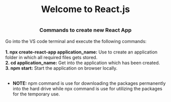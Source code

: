 <h1 align='center'>Welcome to React.js<h1>

<h3 align='center'>Commands to create new React App</h3>
Go into the VS code terminal and execute the following commands:<br><br>
<strong>1. npx create-react-app application_name:</strong> Use to create an application folder in which all required files gets stored.
<br>
<strong>2. cd application_name:</strong> Get into the application which has been created.
<br>
<strong>3. npm start:</strong> Start the application on browser locally.
<br>
<br>
<ul>
  <li><strong>NOTE:</strong> npm command is use for downloading the packages permanently into the hard drive while npx command is use for utilizing the packages for the temporary use.</li>
</ul>
